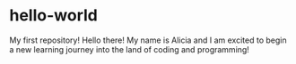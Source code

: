 # hello-world
My first repository!
Hello there! My name is Alicia and I am excited to begin a new learning journey into the land of coding and programming!
